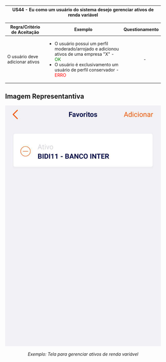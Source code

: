 <table>
    <thead>
        <tr>
            <th colspan="2" rowspan="2"> US44 - Eu como um usuário do sistema desejo gerenciar ativos de renda variável</th>
        </tr>        
    </thead>
</table>
<table>
    <thead>
        <tr>
            <th>Regra/Critério de Aceitação</th>
            <th>Exemplo</th>
            <th>Questionamento</th>
        </tr>  
    </thead>
    <tbody>
        <tr>
            <td>O usuário deve adicionar ativos</td>
            <td>
                <ul>
                    <li>O usuário possui um perfil moderado/arrojado e adicionou ativos de uma empresa "X" - <span style="color:green">OK</span></li>
                    <li>O usuário é exclusivamento um usuário de perfil conservador - <span style="color:red">ERRO</span></li>
                </ul>
            </td>
            <td>
                <ul>
                    <p align="center">-</p>
                </ul>
            </td>
        </tr>
    </tbody>
</table>

## **Imagem Representantiva**
![US01](../../../img/gerenciar_rv.jpg)
<p align="center"><i>Exemplo: Tela para gerenciar ativos de renda variável</i></p>